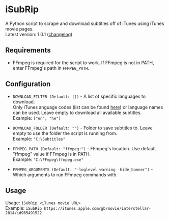 # iSubRip
A Python script to scrape and download subtitles off of iTunes using iTunes movie pages.  
Latest version: 1.0.1 ([changelog](https://github.com/MichaelYochpaz/iSubRip/blob/main/CHANGELOG.md))

##  Requirements
* FFmpeg is required for the script to work. If FFmpeg is not in PATH, enter FFmpeg's path in `FFMPEG_PATH`.

## Configuration
* `DOWNLOAD_FILTER (Default: [])` - A list of specific languages to download.  
Only iTunes anguage codes (list can be found [here](https://gist.github.com/daFish/5990634)) or language names can be used.
Leave empty to download all available subtitles.  
Example: `["en", "he"]`

* `DOWNLOAD_FOLDER (Default: "")` - Folder to save subtitles to. Leave empty to use the folder the script is running from.  
Example: `"C:\Subtitles"`

* `FFMPEG_PATH (Default: "ffmpeg:")` - FFmpeg's location. Use default "ffmpeg" value if FFmpeg is in PATH.  
Example: `"C:\FFmpeg\ffmpeg.exe"`

* `FFMPEG_ARGUMENTS (Default: "-loglevel warning -hide_banner")` - Which arguments to run FFmpeg commands with. 

## Usage

Usage: ```iSubRip <iTunes movie URL>```  
Example: ```iSubRip https://itunes.apple.com/gb/movie/interstellar-2014/id965491522```
